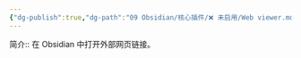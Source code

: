 ```yaml
---
{"dg-publish":true,"dg-path":"09 Obsidian/核心插件/❌ 未启用/Web viewer.md","permalink":"/09 Obsidian/核心插件/❌ 未启用/Web viewer/","noteIcon":"dg-note-icon","created":"2025-07-31","updated":"2025-07-31"}
---
```



简介:: 在 Obsidian 中打开外部网页链接。